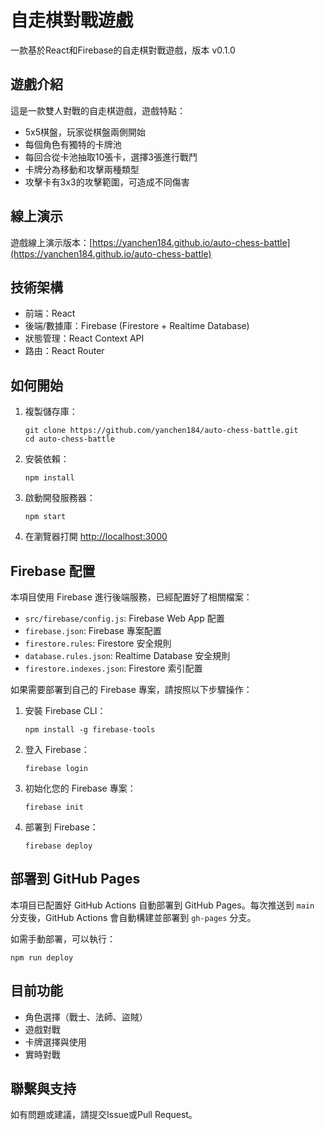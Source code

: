 # 自走棋對戰遊戲

一款基於React和Firebase的自走棋對戰遊戲，版本 v0.1.0

## 遊戲介紹

這是一款雙人對戰的自走棋遊戲，遊戲特點：

- 5x5棋盤，玩家從棋盤兩側開始
- 每個角色有獨特的卡牌池
- 每回合從卡池抽取10張卡，選擇3張進行戰鬥
- 卡牌分為移動和攻擊兩種類型
- 攻擊卡有3x3的攻擊範圍，可造成不同傷害

## 線上演示

遊戲線上演示版本：[https://yanchen184.github.io/auto-chess-battle](https://yanchen184.github.io/auto-chess-battle)

## 技術架構

- 前端：React
- 後端/數據庫：Firebase (Firestore + Realtime Database)
- 狀態管理：React Context API
- 路由：React Router

## 如何開始

1. 複製儲存庫：
   ```
   git clone https://github.com/yanchen184/auto-chess-battle.git
   cd auto-chess-battle
   ```

2. 安裝依賴：
   ```
   npm install
   ```

3. 啟動開發服務器：
   ```
   npm start
   ```

4. 在瀏覽器打開 [http://localhost:3000](http://localhost:3000)

## Firebase 配置

本項目使用 Firebase 進行後端服務，已經配置好了相關檔案：

- `src/firebase/config.js`: Firebase Web App 配置
- `firebase.json`: Firebase 專案配置
- `firestore.rules`: Firestore 安全規則
- `database.rules.json`: Realtime Database 安全規則
- `firestore.indexes.json`: Firestore 索引配置

如果需要部署到自己的 Firebase 專案，請按照以下步驟操作：

1. 安裝 Firebase CLI：
   ```
   npm install -g firebase-tools
   ```

2. 登入 Firebase：
   ```
   firebase login
   ```

3. 初始化您的 Firebase 專案：
   ```
   firebase init
   ```

4. 部署到 Firebase：
   ```
   firebase deploy
   ```

## 部署到 GitHub Pages

本項目已配置好 GitHub Actions 自動部署到 GitHub Pages。每次推送到 `main` 分支後，GitHub Actions 會自動構建並部署到 `gh-pages` 分支。

如需手動部署，可以執行：
```
npm run deploy
```

## 目前功能

- 角色選擇（戰士、法師、盜賊）
- 遊戲對戰
- 卡牌選擇與使用
- 實時對戰

## 聯繫與支持

如有問題或建議，請提交Issue或Pull Request。
